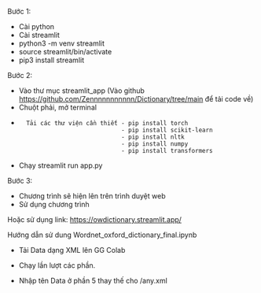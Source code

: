 Bước 1: 
-	Cài python
-	Cài streamlit
- python3 -m venv streamlit
- source streamlit/bin/activate
- pip3 install streamlit

Bước 2: 
-	Vào thư mục streamlit_app (Vào github https://github.com/Zennnnnnnnnnn/Dictionary/tree/main để tải code về)
-	Chuột phải, mở terminal
-       Tải các thư viện cần thiết - pip install torch
                                   - pip install scikit-learn
                                   - pip install nltk
                                   - pip install numpy
                                   - pip install transformers

-	Chạy streamlit run app.py


Bước 3:
-	Chương trình sẽ hiện lên trên trình duyệt web
-	Sử dụng chương trình

Hoặc sử dụng link: https://owdictionary.streamlit.app/

Hướng dẫn sử dung Wordnet_oxford_dictionary_final.ipynb

- Tải Data dạng XML lên GG Colab

- Chạy lần lượt các phần.

- Nhập tên Data ở phần 5 thay thế cho /any.xml

